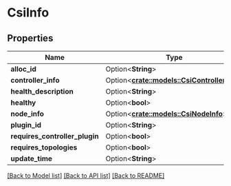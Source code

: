 # CsiInfo

## Properties

Name | Type | Description | Notes
------------ | ------------- | ------------- | -------------
**alloc_id** | Option<**String**> |  | [optional]
**controller_info** | Option<[**crate::models::CsiControllerInfo**](CSIControllerInfo.md)> |  | [optional]
**health_description** | Option<**String**> |  | [optional]
**healthy** | Option<**bool**> |  | [optional]
**node_info** | Option<[**crate::models::CsiNodeInfo**](CSINodeInfo.md)> |  | [optional]
**plugin_id** | Option<**String**> |  | [optional]
**requires_controller_plugin** | Option<**bool**> |  | [optional]
**requires_topologies** | Option<**bool**> |  | [optional]
**update_time** | Option<**String**> |  | [optional]

[[Back to Model list]](../README.md#documentation-for-models) [[Back to API list]](../README.md#documentation-for-api-endpoints) [[Back to README]](../README.md)


